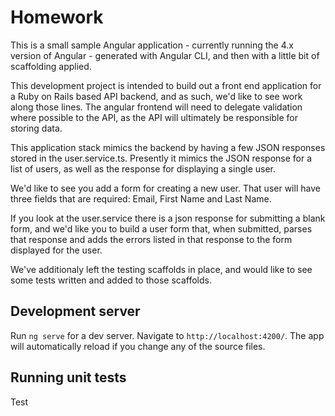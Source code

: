 # Homework

This is a small sample Angular application - currently running the 4.x version of Angular - generated with Angular CLI, and then with a little bit of scaffolding applied.

This development project is intended to build out a front end application for a Ruby on Rails based API backend, and
as such, we'd like to see work along those lines.  The angular frontend will need to delegate validation where possible 
to the API, as the API will ultimately be responsible for storing data.

This application stack mimics the backend by having a few JSON responses stored in the user.service.ts.  Presently it mimics the 
JSON response for a list of users, as well as the response for displaying a single user.

We'd like to see you add a form for creating a new user.  That user will have three fields that are required: Email, First Name and Last Name.

If you look at the user.service there is a json response for submitting a blank form, and we'd like you to build a user form that, when submitted, parses that response and adds the errors listed in that response to the form displayed for the user.

We've additionaly left the testing scaffolds in place, and would like to see some tests written and added to those scaffolds.

## Development server

Run `ng serve` for a dev server. Navigate to `http://localhost:4200/`. The app will automatically reload if you change any of the source files.

## Running unit tests
Test

